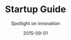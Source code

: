 ---
title: Startup Guide
subtitle: Spotlight on innovation
layout: default
modal-id: 6
date: 2015-09-01
img: startup.png
thumbnail: startup-thumbnail.png
alt: image-alt
project-date: August 2015 to present
project-url: https://thenewtropic.com/startups/
description: Miami's growing startup scene has been attracting talent, capital and plenty of buzz during the past few years. With all that energy comes exponential needs for connection and communication. We worked with the Knight Foundation to create resources to help new arrivals get into the scene, find and hire talent, raise capital, or get involved in the community's existing organizations and events. With ongoing multimedia storytelling, and a toolkit of curated, community-submitted resources, the startup guide weaves together and provides entry into Miami's burgeoning startup community.


---